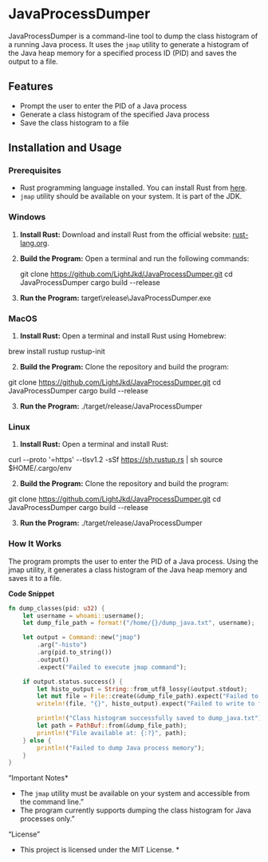 # JavaProcessDumper

JavaProcessDumper is a command-line tool to dump the class histogram of a running Java process. It uses the `jmap` utility to generate a histogram of the Java heap memory for a specified process ID (PID) and saves the output to a file.

## Features
- Prompt the user to enter the PID of a Java process
- Generate a class histogram of the specified Java process
- Save the class histogram to a file

## Installation and Usage

### Prerequisites
- Rust programming language installed. You can install Rust from [here](https://www.rust-lang.org/tools/install).
- `jmap` utility should be available on your system. It is part of the JDK.

### Windows

1. **Install Rust:**
   Download and install Rust from the official website: [rust-lang.org](https://www.rust-lang.org/tools/install).

2. **Build the Program:**
   Open a terminal and run the following commands:
   
   git clone https://github.com/LightJkd/JavaProcessDumper.git
   cd JavaProcessDumper
   cargo build --release

3.  **Run the Program:**
target\release\JavaProcessDumper.exe


### MacOS
1. **Install Rust:**
Open a terminal and install Rust using Homebrew:

brew install rustup
rustup-init

2. **Build the Program:**
Clone the repository and build the program:

git clone https://github.com/LightJkd/JavaProcessDumper.git
cd JavaProcessDumper
cargo build --release

3.  **Run the Program:**
./target/release/JavaProcessDumper

### Linux

1. **Install Rust:**
Open a terminal and install Rust:

curl --proto '=https' --tlsv1.2 -sSf https://sh.rustup.rs | sh
source $HOME/.cargo/env

2. **Build the Program:**
Clone the repository and build the program:

git clone https://github.com/LightJkd/JavaProcessDumper.git
cd JavaProcessDumper
cargo build --release

3.  **Run the Program:**
./target/release/JavaProcessDumper


### How It Works
The program prompts the user to enter the PID of a Java process. Using the jmap utility, it generates a class histogram of the Java heap memory and saves it to a file.

**Code Snippet**
```rust
fn dump_classes(pid: u32) {
    let username = whoami::username();
    let dump_file_path = format!("/home/{}/dump_java.txt", username);

    let output = Command::new("jmap")
        .arg("-histo")
        .arg(pid.to_string())
        .output()
        .expect("Failed to execute jmap command");

    if output.status.success() {
        let histo_output = String::from_utf8_lossy(&output.stdout);
        let mut file = File::create(&dump_file_path).expect("Failed to create file");
        writeln!(file, "{}", histo_output).expect("Failed to write to file");

        println!("Class histogram successfully saved to dump_java.txt");
        let path = PathBuf::from(&dump_file_path);
        println!("File available at: {:?}", path);
    } else {
        println!("Failed to dump Java process memory");
    }
}

``` 

“Important Notes*
 * The `jmap` utility must be available on your system and accessible from the command line.”
 * The program currently supports dumping the class histogram for Java processes only.”

“License”
 * This project is licensed under the MIT License. * 
